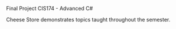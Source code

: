 Final Project CIS174 - Advanced C#

Cheese Store demonstrates topics taught throughout the semester.